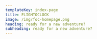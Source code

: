 ```yaml
---
templateKey: index-page
title: FLIGHTOCLOCK
image: /img/foc-homepage.png
heading: ready for a new adventure?
subheading: ready for a new adventure?
---
```

